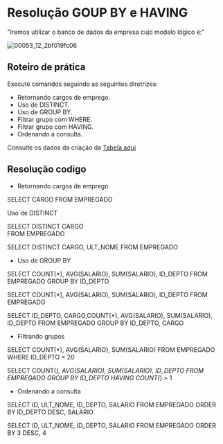 # Resolução GOUP BY e HAVING #

"Iremos utilizar o banco de dados da empresa cujo modelo lógico é:"

![00053_12_2bf019fc06](https://github.com/user-attachments/assets/c31ae0c1-823c-4d90-8c2f-e4453cc09ea9)

## Roteiro de prática ##

Execute comandos seguindo as seguintes diretrizes:


- Retornando cargos de emprego.
-  Uso de DISTINCT.
-  Uso de GROUP BY.
-  Filtrar grupo com WHERE.
-  Filtrar grupo com HAVING.
- Ordenando a consulta.

Consulte os dados da criação da [Tabela aqui](https://github.com/FlaysonSantos/SQL-Database-Specialist/blob/main/TREINAMENTO/Consultas%20com%20GROUP%20BY%20e%20HAVING%20RESOLU%C3%87%C3%83O/DADOS%20SQL/dados.sql)

## Resolução codigo ##

- Retornando cargos de emprego

SELECT CARGO  FROM EMPREGADO

Uso de DISTINCT

SELECT DISTINCT CARGO  
FROM EMPREGADO

SELECT DISTINCT CARGO, ULT_NOME
FROM EMPREGADO


- Uso de GROUP BY

SELECT  COUNT(*), AVG(SALARIO), SUM(SALARIO), ID_DEPTO
FROM EMPREGADO
GROUP BY ID_DEPTO

SELECT  COUNT(*), AVG(SALARIO), SUM(SALARIO), ID_DEPTO
FROM EMPREGADO

SELECT  ID_DEPTO, CARGO,COUNT(*), AVG(SALARIO), SUM(SALARIO), ID_DEPTO
FROM EMPREGADO
GROUP BY ID_DEPTO, CARGO


- Filtrando grupos

SELECT  COUNT(*), AVG(SALARIO), SUM(SALARIO)
FROM EMPREGADO
WHERE ID_DEPTO = 20


SELECT  COUNT(*), AVG(SALARIO), SUM(SALARIO), ID_DEPTO
FROM EMPREGADO
GROUP BY ID_DEPTO
HAVING COUNT(*) > 1


- Ordenando a consulta

SELECT ID, ULT_NOME, ID_DEPTO, SALARIO
FROM EMPREGADO
ORDER BY ID_DEPTO DESC, SALARIO 


SELECT ID, ULT_NOME, ID_DEPTO, SALARIO
FROM EMPREGADO
ORDER BY 3 DESC, 4 





